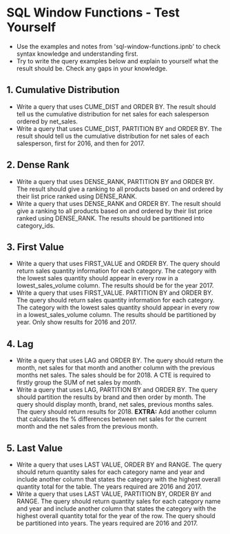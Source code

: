 # SQL Window Functions - Test Yourself
- Use the examples and notes from 'sql-window-functions.ipnb' to check syntax knowledge and understanding first.
- Try to write the query examples below and explain to yourself what the result should be. Check any gaps in your knowledge.

## 1. Cumulative Distribution
- Write a query that uses CUME_DIST and ORDER BY. The result should tell us the cumulative distribution for net sales for each salesperson ordered by net_sales.
- Write a query that uses CUME_DIST, PARTITION BY and ORDER BY. The result should tell us the cumulative distribution for net sales of each salesperson, first for 2016, and then for 2017.

## 2. Dense Rank
- Write a query that uses DENSE_RANK, PARTITION BY and ORDER BY. The result should give a ranking to all products based on and ordered by their list price ranked using DENSE_RANK.
- Write a query that uses DENSE_RANK and ORDER BY. The result should give a ranking to all products based on and ordered by their list price ranked using DENSE_RANK. The results should be partitioned into category_ids.

## 3. First Value
- Write a query that uses FIRST_VALUE and ORDER BY. The query should return sales quantity information for each category. The category with the lowest sales quantity should appear in every row in a lowest_sales_volume column.  The results should be for the year 2017.
- Write a query that uses FIRST_VALUE. PARTITION BY and ORDER BY. The query should return sales quantity information for each category. The category with the lowest sales quantity should appear in every row in a lowest_sales_volume column.  The results should be partitioned by year. Only show results for 2016 and 2017.

## 4. Lag
- Write a query that uses LAG and ORDER BY. The query should return the month, net sales for that month and another column with the previous months net sales.  The sales should be for 2018.  A CTE is required to firstly group the SUM of net sales by month.
- Write a query that uses LAG, PARTITION BY and ORDER BY. The query should partition the results by brand and then order by month. The query should display month, brand, net sales, previous months sales. The query should return results for 2018.
**EXTRA:** Add another column that calculates the % differences between net sales for the current month and the net sales from the previous month.

## 5. Last Value
- Write a query that uses LAST VALUE, ORDER BY and RANGE. The query should return quantity sales for each category name and year and include another column that states the category with the highest overall quantity total for the table. The years required are 2016 and 2017.
- Write a query that uses LAST VALUE, PARTITION BY, ORDER BY and RANGE. The query should return quantity sales for each category name and year and include another column that states the category with the highest overall quantity total for the year of the row. The query should be partitioned into years.  The years required are 2016 and 2017.